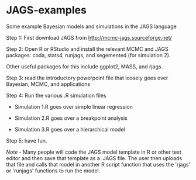 # JAGS-examples
Some example Bayesian models and simulations in the JAGS language

Step 1: First download JAGS from http://mcmc-jags.sourceforge.net/

Step 2: Open R or RStudio and install the relevant MCMC and JAGS packages: coda, stats4, runjags, and segemented (for simulation 2).

Other useful packages for this include ggplot2, MASS, and rjags.

Step 3: read the introductory powerpoint file that loosely goes over Bayesian, MCMC, and applications

Step 4: Run the various .R simulation files

  - Simulation 1.R goes over simple linear regression

  - Simulation 2.R goes over a breakpoint analysis

  - Simulation 3.R goes over a hierarchical model

Step 5: have fun. 

*Note* - Many people will code the JAGS model template in R or other text editor and then save that template as a .JAGS file. The user then uploads that file and calls that model in another R script function that uses the 'rjags' or 'runjags' functions to run the model.
